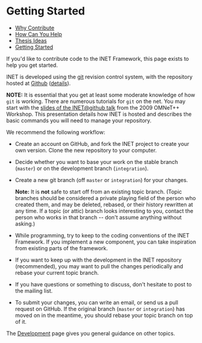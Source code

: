 # Getting Started 

*   [Why Contribute][1] 
*   [How Can You Help][2] 
*   [Thesis Ideas][3] 
*   [Getting Started][4] 

If you'd like to contribute code to the INET Framework, this page exists to help you get started. 

INET is developed using the [git][5] revision control system, with the repository hosted at [Github][6] ([details][7]). 

**NOTE:** It is essential that you get at least some moderate knowledge of how `git` is working. There are numerous tutorials for `git` on the net. You may start with the [slides of the INET@github talk][8] from the 2009 OMNeT++ Workshop. This presentation details how INET is hosted and describes the basic commands you will need to manage your repository. 

We recommend the following workflow: 

*   Create an account on GitHub, and fork the INET project to create your own version. Clone the new repository to your computer. 

*   Decide whether you want to base your work on the stable branch (`master`) or on the development branch (`integration`). 

*   Create a new git branch (off `master` or `integration`) for your changes. 
    
    **Note:** It is **not** safe to start off from an existing topic branch. (Topic branches should be considered a private playing field of the person who created them, and may be deleted, rebased, or their history rewritten at any time. If a topic (or attic) branch looks interesting to you, contact the person who works in that branch -- don't assume anything without asking.) 
    
    

*   While programming, try to keep to the coding conventions of the INET Framework. If you implement a new component, you can take inspiration from existing parts of the framework. 

*   If you want to keep up with the development in the INET repository (recommended), you may want to pull the changes periodically and rebase your current topic branch. 

*   If you have questions or something to discuss, don't hesitate to post to the mailing list. 

*   To submit your changes, you can write an email, or send us a pull request on GitHub. If the original branch (`master` or `integration`) has moved on in the meantime, you should rebase your topic branch on top of it. 

The [Development][9] page gives you general guidance on other topics.

 [1]: http://localhost:/web/inet/index.php?n=Main.WhyContribute
 [2]: http://localhost:/web/inet/index.php?n=Main.HowCanYouHelp
 [3]: http://localhost:/web/inet/index.php?n=Main.ThesisIdeas
 [4]: http://localhost:/web/inet/index.php?n=Main.GettingStarted
 [5]: http://git-scm.com
 [6]: http://www.github.com
 [7]: http://localhost:/web/inet/index.php?n=Main.Repository
 [8]: http://www.omnet-workshop.org/2009/docs/andras-varga.pdf
 [9]: http://localhost:/web/inet/index.php?n=Main.Development